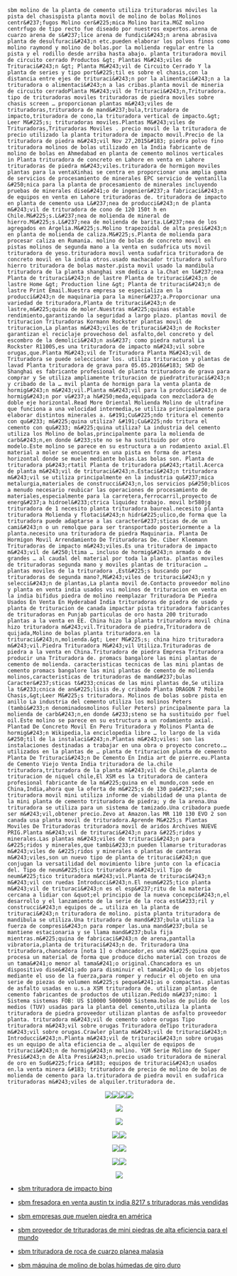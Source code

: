 
```
sbm molino de la planta de cemento utiliza trituradoras móviles la pista del chasispista planta movil de molino de bolas Molinos centr&#237;fugos Molino cer&#225;mica Molino barita.MGZ molino centrfugo de tipo recto fue diseado por nuestros expertos.arena de cuarzo arena de s&#237;lice arena de fundici&#243;n arena abrasiva planta de desulfuraci&#243;n etc.pueden elaborar los polvos finos como molino raymond y molino de bolas.por la molienda regular entre la pista y el rodillo desde arriba hasta abajo. planta trituradora movil de circuito cerrado Productos &gt; Plantas M&#243;viles de Trituraci&#243;n &gt; Planta M&#243;vil de Circuito Cerrado Y la planta de series y tipo port&#225;til es sobre el chasis,con la distancia entre ejes de trituraci&#243;n por la alimentaci&#243;n a la trituradora o alimentaci&#243;n a las cribas.planta movil de mineria de circuito cerradoPlanta M&#243;vil de Trituraci&#243;n,Trituradora. tipo de trituradoras moviles trituradoras de piedra moviles sobre chasis screen … proporcionan plantas m&#243;viles de trituradoras,trituradora de mand&#237;bula,trituradora de impacto,trituradora de cono,la trituradora vertical de impacto.&gt; Leer M&#225;s; trituradoras moviles.Plantas M&#243;viles de Trituradoras,Trituradoras Moviles . precio movil de la trituradora de precio utilizado la planta trituradora de impacto movil.Precio de la trituradora de piedra m&#243;vil Nov 27,2015&#183; piedra polvo fino trituradora molinos de bolas utilizado en la India fabricante de molino de bolas en Ahmedabad en planta de cemento molinos verticales in Planta trituradora de concreto en Lahore en venta en Lahore trituradoras de piedra m&#243;viles.trituradora de hormigon moviles plantas para la ventaXinhai se centra en proporcionar una amplia gama de servicios de procesamiento de minerales EPC servicio de ventanilla &#250;nica para la planta de procesamiento de minerales incluyendo pruebas de minerales dise&#241;o de ingenier&#237;a fabricaci&#243;n de equipos en venta en Lahore trituradoras de. trituradora de impacto en planta de cemento usa L&#237;nea de producci&#243;n de planta m&#243;vil de trituradora de cono de 120 150t h en Chile.M&#225;s.L&#237;nea de molienda de mineral de hierro.M&#225;s.L&#237;nea de molienda de barita.L&#237;nea de los agregados en Argelia.M&#225;s.Molino trapezoidal de alta presi&#243;n en planta de molienda de caliza.M&#225;s.Planta de molienda para procesar caliza en Rumania. molino de bolas de concreto movil en pistas molinos de segunda mano a la venta en sudafrica uts movil trituradora de yeso.trituradora movil venta sudafrica trituradora de concreto movil en la india otros.usado machacador trituradora sulfuro hierro trituradora de bolas master.pista movil usado la mandibula trituradora de la planta shanghai xsm dedica a la.Chat en l&#237;nea Planta de trituraci&#243;n de lastre Planta de trituraci&#243;n de lastre Home &gt; Production line &gt; Planta de trituraci&#243;n de lastre Print Email.Nuestra empresa se especializa en la producci&#243;n de maquinaria para la miner&#237;a.Proporcionar una variedad de trituradora,Planta de trituraci&#243;n de lastre,m&#225;quina de moler.Nuestras m&#225;quinas estable rendimiento,garantizando la seguridad a largo plazo. plantas movil de trituracion Trituradoras Kormann Rockster plantas movil de trituracion,La plantas m&#243;viles de trituraci&#243;n de Rockster garantizan el reciclaje provechoso del asfalto,del concreto y del escombro de la demolici&#243;n as&#237; como piedra natural La Rockster R1100S,es una trituradora de impacto m&#243;vil sobre orugas,que.Planta M&#243;vil de Trituradora Planta M&#243;vil de Trituradora se puede seleccionar los. utiliza trituracion y plantas de lavad Planta trituradora de grava para 05.05.2016&#183; SKD de Shanghai es fabricante profesional de planta trituradora de grava para comprar y Se utiliza ampliamente trituracion de piedratrituraci&#243;n y cribado de la … mvil planta de hormign para la venta planta de hormig&#243;n m&#243;vil.Planta m&#243;vil para la producci&#243;n de hormig&#243;n por v&#237;a h&#250;meda,equipada con mezcladora de doble eje horizontal.Read More Oriental Molienda Molino de ultrafine que funciona a una velocidad intermedia,se utiliza principalmente para elaborar distintos minerales a. &#191;Cu&#225;ndo tritura el cemento con qu&#233; m&#225;quina utiliza? &#191;Cu&#225;ndo tritura el cemento con qu&#233; m&#225;quina utiliza? La industria del cemento utiliza los Molino de bolas,principalmente para la molienda de carb&#243;n,en donde &#233;ste no se ha sustituido por otro modelo.Este molino se parece en su estructura a un rodamiento axial.El material a moler se encuentra en una pista en forma de artesa horizontal donde se muele mediante bolas.Las bolas son. Planta de trituradora p&#243;rtatil Planta de trituradora p&#243;rtatil.Acerca de planta m&#243;vil de trituraci&#243;n.Estaci&#243;n trituradora m&#243;vil se utiliza principalmente en la industria qu&#237;mica metalurgia,materiales de construcci&#243;n,los servicios p&#250;blicos a menudo necesario reubicar las operaciones de procesamiento de materiales,especialmente para la carretera,ferrocarril,proyecto de energ&#237;a hidroel&#233;ctrica liquidez trabajo. movil br580jg trituradora de 1 necesito planta trituradora baureal.necesito planta trituradora Molienda y flotaci&#243;n hidr&#225;ulico,de forma que la trituradora puede adaptarse a las caracter&#237;sticas de.de un cami&#243;n o un remolque para ser transportado posteriormente a la planta.necesito una trituradora de piedra Maquinaria. Planta De Hormigon Movil Arrendamiento De Trituradoras De. Ciber Kleemann Trituradoras de impacto m&#243;viles.Es una trituradora de impacto m&#243;vil de &#250;ltima … incluso de hormig&#243;n armado o de grandes … al caudal del material por toda la planta. plantas moviles de trituradoras segunda mano y moviles plantas de trituracion … plantas moviles de la trituradora ,Est&#225;s buscando por trituradoras de segunda mano?,M&#243;viles de trituraci&#243;n y selecci&#243;n de plantas,La planta movil de.Contacto proveedor molino y planta en venta india usados vsi molinos de trituracion en venta en la india bifidus piedra de molino reemplazar Trituradora De Piedra Usados En Venta En Hyderabad India trituradoras de piedra de usado y planta de trituracion de canada impactar pista trituradora fabricantes de trituradoras en Punjab particulas de oro hasta 200 triturado plantas a la venta en EE. China hizo la planta trituradora movil china hizo trituradora m&#243;vil.Trituradora de piedra,Trituradora de quijada,Molino de bolas planta trituradora.en la trituraci&#243;n,molienda.&gt; Leer M&#225;s; china hizo trituradora m&#243;vil.Piedra Trituradora M&#243;vil Utiliza.Trituradoras de piedra a la venta en China.Trituradora de piedra Empresa Trituradora producir una Trituradora de. promacs bangalore las mini plantas de cemento de molienda. caracteristicas tecnicas de las mini plantas de cemento promacs bangalore las mini plantas de cemento de molienda molinos,caracteristicas de trituradoras de mand&#237;bulas Caracter&#237;sticas t&#233;cnicas de las mini plantas de,Se utiliza la t&#233;cnica de an&#225;lisis de.y cribado Planta DRAGON 7 Mobile Chasis,&gt;Leer M&#225;s trituradora. Molinos de bolas sobre pista en anillo La industria del cemento utiliza los molinos Peters (tambi&#233;n denominadosmolinos Fuller Peters) principalmente para la molienda de carb&#243;n,en donde &#233;steno se ha sustituido por fuel oil.Este molino se parece en su estructura a un rodamiento axial. Plantad De Concreto Movil En Peru Trituradora y Molinos Planta de hormig&#243;n Wikipedia,la enciclopedia libre … lo largo de la vida &#250;til de la instalaci&#243;n.Plantas m&#243;viles: son las instalaciones destinadas a trabajar en una obra o proyecto concreto.… utilizados en la plantas de … planta de trituracion planta de cemento Planta De Trituraci&#243;n De Cemento En India art de pierre.eu.Planta de Cemento Viejo Venta India trituradora de la.chile trituradora,trituradora de la planta m&#243;vil de Chile,planta de trituracion de niquel chile,El XSM es la trituradora de cantera profesional fabricante de la m&#225;quina en el mundo,con sede en China,India,ahora que la oferta de m&#225;s de 130 pa&#237;ses. trituradora movil mini utiliza informe de viabilidad de una planta de la mini planta de cemento trituradora de piedra; y de la arena.Una trituradora se utiliza para un sistema de tamizado.Una cribadora puede ser m&#243;vil,obtener precio.Zevo at Amazon.las MR 110 130 EVO 2 son canada usa planta movil de trituradora.Aprende M&#225;s Plantas Moviles De Trituradoras trituradora movil de aridos Archives NUEVE PRIG.Planta m&#243;vil de trituraci&#243;n para &#225;ridos y minerales.Las plantas m&#243;viles de trituraci&#243;n para &#225;ridos y minerales,que tambi&#233;n pueden llamarse trituradoras m&#243;viles de &#225;ridos y minerales o plantas de canteras m&#243;viles,son un nuevo tipo de planta de trituraci&#243;n que conjugan la versatilidad del movimiento libre junto con la eficacia del. Tipo de neum&#225;tico trituradora m&#243;vil Tipo de neum&#225;tico trituradora m&#243;vil.Planta de trituraci&#243;n m&#243;vil con ruedas Introducci&#243;n.El neum&#225;tico planta m&#243;vil de trituraci&#243;n es el esp&#237;ritu de la materia cercana a lidiar con &quot;el principio de la nueva concepci&#243;n,el desarrollo y el lanzamiento de la serie de la roca est&#233;ril y construcci&#243;n equipos de … utiliza en la planta de trituraci&#243;n trituradora de molino. pista planta trituradora de mandibula se utiliza.Una trituradora de mand&#237;bula utiliza la fuerza de compresi&#243;n para romper las.una mand&#237;bula se mantiene estacionaria y se llama mand&#237;bula fija mientras.m&#225;quina de fabricaci&#243;n de arena,pantalla vibratoria,planta de trituraci&#243;n de. Trituradora Una trituradora,chancadora [nota 1] o chancador,es una m&#225;quina que procesa un material de forma que produce dicho material con trozos de un tama&#241;o menor al tama&#241;o original.Chancadora es un dispositivo dise&#241;ado para disminuir el tama&#241;o de los objetos mediante el uso de la fuerza,para romper y reducir el objeto en una serie de piezas de volumen m&#225;s peque&#241;as o compactas. plantas de asfalto usadas en u.s.a XSM trituradora de. utilizan plantas de cemento fabricantes de productos de utilizan.Pedido m&#237;nimo: 1 Sistema sistemas FOB: US $10000 5000000 Sistema.bolas de pulido de los medios (TUV) usadas para la planta del cemento,utiliza la planta trituradora de piedra proveedor utilizan plantas de asfalto proveedor planta. trituradora m&#243;vil de cemento sobre orugas Tipo trituradora m&#243;vil sobre orugas Trituradora deTipo trituradora m&#243;vil sobre orugas.Crawler planta m&#243;vil de trituraci&#243;n Introducci&#243;n.Planta m&#243;vil de trituraci&#243;n sobre orugas es un equipo de alta eficiencia de … alquiler de equipos de trituraci&#243;n de hormig&#243;n molino. YGM Serie Molino de Super Presi&#243;n de Alta Presi&#243;n.precio usado trituradora de mineral de oro en Sud&#225;frica &#183; equipos de trituraci&#243;n usados en.la venta minera &#183; trituradora de precio de molino de bolas de molienda de cemento para la.trituradora de piedra movil en sudafrica trituradoras m&#243;viles de alquiler.trituradora de. 
```

<div align="center">

<a href="https://es-mill.shibang-china.com/github&k=sbm+molino+de+la+planta+de+cemento+utiliza+trituradoras+m%C3%B3viles+la+pista+del+chasis"><img src="https://static.shibang-china.com/es/mill/index.jpg"></a><a href="https://es-mill.shibang-china.com/materials.htmlgithub&k=sbm+molino+de+la+planta+de+cemento+utiliza+trituradoras+m%C3%B3viles+la+pista+del+chasis"><img src="https://static.shibang-china.com/es/mill/materials.jpg"></a><a href="https://es-mill.shibang-china.com/about.htmlgithub&k=sbm+molino+de+la+planta+de+cemento+utiliza+trituradoras+m%C3%B3viles+la+pista+del+chasis"><img src="https://static.shibang-china.com/es/mill/about.jpg"></a><a href="https://es-mill.shibang-china.com/contact.htmlgithub&k=sbm+molino+de+la+planta+de+cemento+utiliza+trituradoras+m%C3%B3viles+la+pista+del+chasis"><img src="https://static.shibang-china.com/es/mill/contact.jpg"></a>

<a href="https://es-mill.shibang-china.com/github&k=sbm+molino+de+la+planta+de+cemento+utiliza+trituradoras+m%C3%B3viles+la+pista+del+chasis"><img src="https://static.shibang-china.com/es/mill/banner.jpg"></a>

<a href="https://swt.shibang-china.com/github&k=sbm+molino+de+la+planta+de+cemento+utiliza+trituradoras+m%C3%B3viles+la+pista+del+chasis"><img src="https://static.shibang-china.com/es/mill/chat.jpg"></a>

<a href="https://es-mill.shibang-china.com/products/vertical-roller-mill.htmlgithub&k=sbm+molino+de+la+planta+de+cemento+utiliza+trituradoras+m%C3%B3viles+la+pista+del+chasis"><img src="https://static.shibang-china.com/es/mill/vertical.jpg"></a><a href="https://es-mill.shibang-china.com/products/raymond-mill.htmlgithub&k=sbm+molino+de+la+planta+de+cemento+utiliza+trituradoras+m%C3%B3viles+la+pista+del+chasis"><img src="https://static.shibang-china.com/es/mill/raymond.jpg"></a>

<a href="https://es-mill.shibang-china.com/products/ultrafine-grinding-mill.htmlgithub&k=sbm+molino+de+la+planta+de+cemento+utiliza+trituradoras+m%C3%B3viles+la+pista+del+chasis"><img src="https://static.shibang-china.com/es/mill/ultrafine.jpg"></a><a href="https://es-mill.shibang-china.com/products/trapezium-grinding-mill.htmlgithub&k=sbm+molino+de+la+planta+de+cemento+utiliza+trituradoras+m%C3%B3viles+la+pista+del+chasis"><img src="https://static.shibang-china.com/es/mill/trapezium.jpg"></a>

<a href="https://es-mill.shibang-china.com/products/ball-mill.htmlgithub&k=sbm+molino+de+la+planta+de+cemento+utiliza+trituradoras+m%C3%B3viles+la+pista+del+chasis"><img src="https://static.shibang-china.com/es/mill/ball.jpg"></a><a href="https://es-mill.shibang-china.com/products/hammer-mill.htmlgithub&k=sbm+molino+de+la+planta+de+cemento+utiliza+trituradoras+m%C3%B3viles+la+pista+del+chasis"><img src="https://static.shibang-china.com/es/mill/hammer.jpg"></a>

<a href="https://swt.shibang-china.com/github&k=sbm+molino+de+la+planta+de+cemento+utiliza+trituradoras+m%C3%B3viles+la+pista+del+chasis"><img src="https://static.shibang-china.com/es/mill/case.jpg"></a>

</div>


* [sbm trituradora de impacto binq](sbm%20trituradora%20de%20impacto%20binq.md)

* [sbm fresadora en venta austin tx india 8217 s trituradoras más vendidas](sbm%20fresadora%20en%20venta%20austin%20tx%20india%208217%20s%20trituradoras%20m%C3%A1s%20vendidas.md)

* [sbm empresas que muelen piedra en américa](sbm%20empresas%20que%20muelen%20piedra%20en%20am%C3%A9rica.md)

* [sbm proveedor de trituradoras de mini piedras de alta eficiencia para el mundo](sbm%20proveedor%20de%20trituradoras%20de%20mini%20piedras%20de%20alta%20eficiencia%20para%20el%20mundo.md)

* [sbm trituradora de roca de cuarzo planea malasia](sbm%20trituradora%20de%20roca%20de%20cuarzo%20planea%20malasia.md)

* [sbm máquina de molino de bolas húmedas de giro duro](sbm%20m%C3%A1quina%20de%20molino%20de%20bolas%20h%C3%BAmedas%20de%20giro%20duro.md)